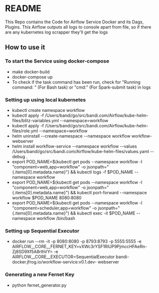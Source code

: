 # README #

This Repo contains the Code for Airflow Service Docker and its Dags, Plugins.
This Airflow outputs all logs to console apart from file, so if there are any kubernetes log scrapper they'll get the logs

## How to use it ##

### To start the Service using docker-compose ###
* make docker-build
* docker-compose up
* To check if the task command has been run, check for "Running command: " (For Bash task) or "cmd:" (For Spark-submit task) in logs

### Setting up using local kubernetes ###

* kubectl create namespace workflow
* kubectl apply -f /Users/bandi/go/src/bandi.com/Airflow/kube-helm-files/blitz-variables.yml --namespace=workflow 
* kubectl apply -f /Users/bandi/go/src/bandi.com/Airflow/kube-helm-files/role.yml --namespace=workflow 
* helm uninstall --create-namespace --namespace workflow workflow-webserver
* helm install workflow-service --namespace workflow --values /Users/bandi/go/src/bandi.com/Airflow/kube-helm-files/values.yaml --debug .
* export POD_NAME=$(kubectl get pods --namespace workflow -l "component=web,app=workflow" -o jsonpath="{.items[0].metadata.name}") && kubectl logs -f $POD_NAME --namespace workflow
* export POD_NAME=$(kubectl get pods --namespace workflow -l "component=web,app=workflow" -o jsonpath="{.items[0].metadata.name}") && kubectl port-forward --namespace workflow $POD_NAME 8080:8080
* export POD_NAME=$(kubectl get pods --namespace workflow -l "component=scheduler,app=workflow" -o jsonpath="{.items[0].metadata.name}") && kubectl exec -it $POD_NAME --namespace workflow /bin/bash

### Setting up Sequential Executor ###
* docker run --rm -it -p 8080:8080 -p 8793:8793 -p 5555:5555 -e AIRFLOW__CORE__FERNET_KEY=vXWc3rYSF1RlUP9PjmccHFAeRn-Zj8SD9Xf5A8rIhVY= -e AIRFLOW__CORE__EXECUTOR=SequentialExecutor bandi-docker.jfrog.io/workflow-service:v0.1.dev- webserver

### Generating a new Fernet Key ###
* python fernet_generator.py